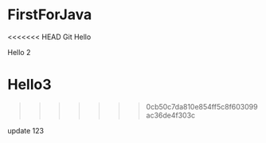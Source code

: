 # FirstForJava
<<<<<<< HEAD
Git
Hello

Hello 2

Hello3
=======
>>>>>>> 0cb50c7da810e854ff5c8f603099ac36de4f303c

update 123